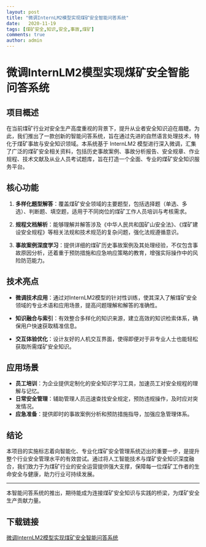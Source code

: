 ```yaml
---
layout: post
title: "微调InternLM2模型实现煤矿安全智能问答系统"
date:   2020-11-19
tags: [煤矿安全,知识,安全,事故,煤矿]
comments: true
author: admin
---
```

# 微调InternLM2模型实现煤矿安全智能问答系统

## 项目概述

在当前煤矿行业对安全生产高度重视的背景下，提升从业者安全知识迫在眉睫。为此，我们推出了一款创新的智能问答系统，旨在通过先进的自然语言处理技术，特化于煤矿事故与安全知识领域。本系统基于 InternLM2 模型进行深入微调，汇集了广泛的煤矿安全相关资料，包括历史事故案例、事故分析报告、安全规章、作业规程、技术文献及从业人员考试题库，旨在打造一个全面、专业的煤矿安全知识服务平台。

## 核心功能

1. **多样化题型解答**：覆盖煤矿安全领域的主要题型，包括选择题（单选、多选）、判断题、填空题，适用于不同岗位的煤矿工作人员培训与考核需求。

2. **规程文档解析**：能够理解并解答涉及《中华人民共和国矿山安全法》、《煤矿建设安全规程》等相关法规和技术规范的复杂问题，强化法规遵循意识。

3. **事故案例深度学习**：提供详细的煤矿历史事故案例及其处理经验，不仅包含事故原因分析，还着重于预防措施和应急响应策略的教育，增强实际操作中的风险防范能力。

## 技术亮点

- **微调技术应用**：通过对InternLM2模型的针对性训练，使其深入了解煤矿安全领域的专业术语和应用场景，提高问题理解和解答的准确性。
  
- **知识融合与索引**：有效整合多样化的知识来源，建立高效的知识检索体系，确保用户快速获取精准信息。

- **交互体验优化**：设计友好的人机交互界面，使得即便对于非专业人士也能轻松获取所需煤矿安全知识。

## 应用场景

- **员工培训**：为企业提供定制化的安全知识学习工具，加速员工对安全规程的理解与记忆。
- **日常安全管理**：辅助管理人员迅速查找安全规定，预防违规操作，及时应对突发情况。
- **应急准备**：提供即时的事故案例分析和预防措施指导，加强应急管理体系。

## 结论

本项目的实施标志着向智能化、专业化煤矿安全管理系统迈出的重要一步，是提升整个行业安全管理水平的有效尝试。通过将人工智能技术与煤矿安全知识深度融合，我们致力于为煤矿行业的安全运营提供强大支撑，保障每一位煤矿工作者的生命安全与健康，助力行业可持续发展。

---

本智能问答系统的推出，期待能成为连接煤矿安全知识与实践的桥梁，为煤矿安全生产贡献力量。

## 下载链接

[微调InternLM2模型实现煤矿安全智能问答系统](https://pan.quark.cn/s/7cd99fcbf380)